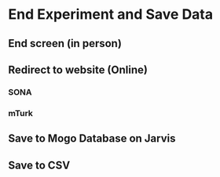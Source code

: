 # End Experiment and Save Data

## End screen (in person)

## Redirect to website (Online)

### SONA

### mTurk

## Save to Mogo Database on Jarvis

## Save to CSV
